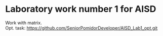 # Laboratory work number 1 for AISD
Work with matrix.  
Opt. task: https://github.com/SeniorPomidorDeveloper/AISD_Lab1_opt.git
